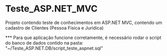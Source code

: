 # Teste_ASP.NET_MVC

<p>Projeto contendo teste de conhecimentos em ASP.NET MVC, contendo um cadastro de Clientes (Pessoa Física e Jurídica)<p/>

<p>*** Para que aplicação funcione corretamente, é necessário rodar o script do banco de dados contido na pasta: "~/Teste_ASP.NET.DB/script_teste_aspnet.sql"</p>